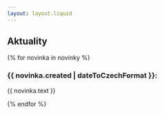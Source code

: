 ```yaml
---
layout: layout.liquid
---
```


<section class="black-cat between">
    <div class="container">
        <div class="global-headline">
            <div class="animate-top">
                <h2 class="sub-headline">
                    <span class="first-letter">A</span>ktuality
                </h2>
            </div>
        </div>
    </div>
</section>

{% for novinka in novinky %}
<section class="news">
    <div class="container">
        <div class="info">
            <div class="description animate-left">
                <div class="global-headline">
                    <h3>{{ novinka.created | dateToCzechFormat }}:</h3>
                    <div class="asterisk"><i class="fas fa-askerisk"></i></div>
                </div>
                <p>{{ novinka.text }}</p>            
            </div>
        </div>
    </div>
</section>
{% endfor %}

